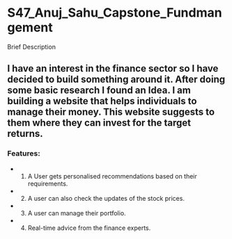 # S47_Anuj_Sahu_Capstone_Fundmangement
Brief Description

## I have an interest in the finance sector so I have decided to build something around it. After doing some basic research I found an Idea. I am building a website that helps individuals to manage their money. This website suggests to them where they can invest for the target returns. 


### Features:
- 1. A User gets personalised recommendations based on their requirements.

- 2. A user can also check the updates of the stock prices.

- 3. A user can manage their portfolio.

- 4. Real-time advice from the finance experts.
